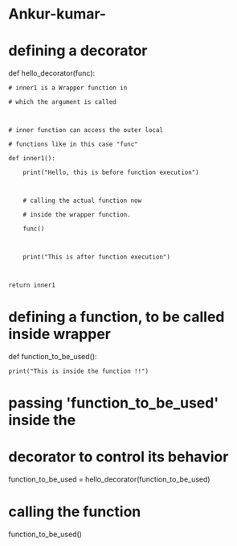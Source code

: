 # Ankur-kumar-

# defining a decorator 

def hello_decorator(func): 

  

    # inner1 is a Wrapper function in  

    # which the argument is called 

      

    # inner function can access the outer local 

    # functions like in this case "func" 

    def inner1(): 

        print("Hello, this is before function execution") 

  

        # calling the actual function now 

        # inside the wrapper function. 

        func() 

  

        print("This is after function execution") 

          

    return inner1 

  

  
# defining a function, to be called inside wrapper 

def function_to_be_used(): 

    print("This is inside the function !!") 

  

  
# passing 'function_to_be_used' inside the 
# decorator to control its behavior 

function_to_be_used = hello_decorator(function_to_be_used) 

  

  
# calling the function 
function_to_be_used()
